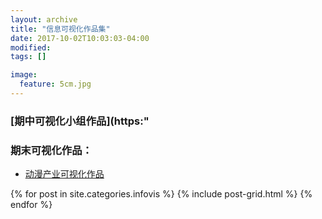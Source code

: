 ```yaml
---
layout: archive
title: "信息可视化作品集"
date: 2017-10-02T10:03:03-04:00
modified:
tags: []

image: 
  feature: 5cm.jpg
---
```

 
### [期中可视化小组作品](https:"
 
 
### 期末可视化作品：
* [动漫产业可视化作品](https://public.tableau.com/views/_18078/sheet3?:embed=y&:display_count=yes&publish=yes)
 
<div class="tiles">
{% for post in site.categories.infovis %}
{% include post-grid.html %}
{% endfor %}
</div><!-- /.tiles 把所有categories 有 infovis 的列出来-->